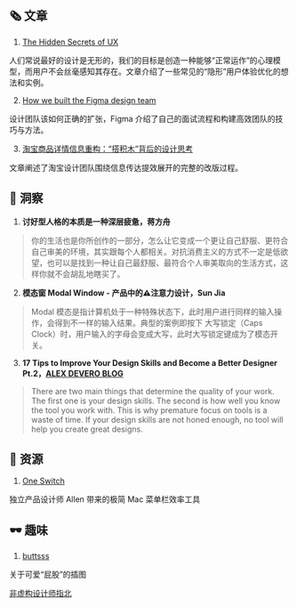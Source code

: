 ##  🗞 文章

1. [The Hidden Secrets of UX](https://userbrain.net/blog/hidden-secrets-ux?ref=webdesignernews.com)

人们常说最好的设计是无形的，我们的目标是创造一种能够“正常运作”的心理模型，而用户不会丝毫感知其存在。文章介绍了一些常见的“隐形”用户体验优化的想法和实例。

2. [How we built the Figma design team](https://www.figma.com/blog/how-we-built-the-figma-design-team/?utm_source=wanqu.co&utm_campaign=Wanqu+Daily&utm_medium=website)

设计团队该如何正确的扩张，Figma 介绍了自己的面试流程和构建高效团队的技巧与方法。

3. [淘宝商品详情信息重构：“搭积木”背后的设计思考](https://mp.weixin.qq.com/s/S1Wl7CPbAvEkQasYBJPQaw)

文章阐述了淘宝设计团队围绕信息传达提效展开的完整的改版过程。

## 💬 洞察

1. **讨好型人格的本质是一种深层疲惫，蒋方舟**

> 你的生活也是你所创作的一部分，怎么让它变成一个更让自己舒服、更符合自己审美的环境，其实跟每个人都相关。对抗消费主义的方式不一定是低欲望，也可以是找到一种让自己最舒服、最符合个人审美取向的生活方式，这样你就不会胡乱地瞎买了。 

2. **模态窗 Modal Window - 产品中的⚠️注意力设计，Sun Jia**

> Modal 模态是指计算机处于一种特殊状态下，此时用户进行同样的输入操作，会得到不一样的输入结果。典型的案例即按下 大写锁定（Caps Clock）时，用户输入的字母会变成大写，此时大写锁定键成为了模态开关。

3. **17 Tips to Improve Your Design Skills and Become a Better Designer Pt.2，[ALEX DEVERO BLOG](https://blog.alexdevero.com/)**

> There are two main things that determine the quality of your work. The first one is your design skills. The second is how well you know the tool you work with. This is why premature focus on tools is a waste of time. If your design skills are not honed enough, no tool will help you create great designs.

## 💎 资源

1. [One Switch](https://fireball.studio/oneswitch)

独立产品设计师 Allen 带来的极简 Mac 菜单栏效率工具

## 🕶 趣味

1. [buttsss](https://www.buttsss.com/)

关于可爱“屁股”的插图

[非虚构设计师指北](https://www.yuque.com/lynnete/design)